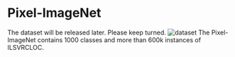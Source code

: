 # Pixel-ImageNet
The dataset will be released later. Please keep turned.
![dataset](https://github.com/shiyinzhang/Pixel-ImageNet/blob/master/ims/ims.jpg "dataset")
The Pixel-ImageNet contains 1000 classes and more than 600k instances of ILSVRCLOC.
